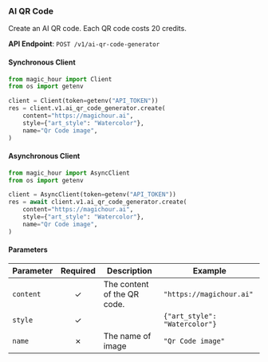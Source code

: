 
### AI QR Code <a name="create"></a>

Create an AI QR code. Each QR code costs 20 credits.

**API Endpoint**: `POST /v1/ai-qr-code-generator`

#### Synchronous Client

```python
from magic_hour import Client
from os import getenv

client = Client(token=getenv("API_TOKEN"))
res = client.v1.ai_qr_code_generator.create(
    content="https://magichour.ai",
    style={"art_style": "Watercolor"},
    name="Qr Code image",
)

```

#### Asynchronous Client

```python
from magic_hour import AsyncClient
from os import getenv

client = AsyncClient(token=getenv("API_TOKEN"))
res = await client.v1.ai_qr_code_generator.create(
    content="https://magichour.ai",
    style={"art_style": "Watercolor"},
    name="Qr Code image",
)

```

#### Parameters

| Parameter | Required | Description | Example |
|-----------|:--------:|-------------|--------|
| `content` | ✓ | The content of the QR code. | `"https://magichour.ai"` |
| `style` | ✓ |  | `{"art_style": "Watercolor"}` |
| `name` | ✗ | The name of image | `"Qr Code image"` |
